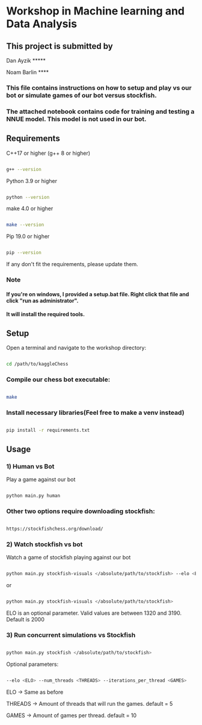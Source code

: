 # Workshop in Machine learning and Data Analysis

## This project is submitted by

Dan Ayzik *****

Noam Barlin ****

### This file contains instructions on how to setup and play vs our bot or simulate games of our bot versus stockfish.
### The attached notebook contains code for training and testing a NNUE model. This model is not used in our bot.
## Requirements

C++17 or higher (g++ 8 or higher)
```bash

g++ --version
```
Python 3.9 or higher
```bash

python --version
```
make 4.0 or higher
```bash

make --version
```
Pip 19.0 or higher
```bash

pip --version
```
If any don't fit the requirements, please update them.

### ******Note******
#### If you're on windows, I provided a setup.bat file. Right click that file and click "run as administrator". 
#### It will install the required tools.


## Setup
Open a terminal and navigate to the workshop directory:


```bash

cd /path/to/kaggleChess
```

### Compile our chess bot executable:
```bash

make
```

### Install necessary libraries(Feel free to make a venv instead)
```bash

pip install -r requirements.txt
```

## Usage

### 1) Human vs Bot
Play a game against our bot
```bash

python main.py human
```
### Other two options require downloading stockfish:
```bash

https://stockfishchess.org/download/
```

### 2) Watch stockfish vs bot
Watch a game of stockfish playing against our bot
```bash

python main.py stockfish-visuals </absolute/path/to/stockfish> --elo <ELO>
```
or
```bash

python main.py stockfish-visuals </absolute/path/to/stockfish>
```
ELO is an optional parameter. Valid values are between 1320 and 3190. Default is 2000

### 3) Run concurrent simulations vs Stockfish

```bash

python main.py stockfish </absolute/path/to/stockfish>
```
Optional parameters:
```bash

--elo <ELO> --num_threads <THREADS> --iterations_per_thread <GAMES>
```
ELO -> Same as before

THREADS -> Amount of threads that will run the games. default = 5

GAMES -> Amount of games per thread. default = 10

